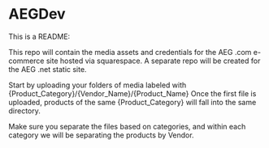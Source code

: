 # AEGDev

This is a README:

  This repo will contain the media assets and credentials for the AEG .com e-commerce site 
  hosted via squarespace. A separate repo will be created for the AEG .net static 
  site.
  
  
  Start by uploading your folders of media labeled with {Product_Category}/{Vendor_Name}/{Product_Name}
  Once the first file is uploaded, products of the same {Product_Category} will fall into
  the same directory. 
  
  Make sure you separate the files based on categories, and within each category we will be separating
  the products by Vendor. 
